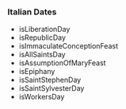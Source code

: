 ### Italian Dates

- isLiberationDay
- isRepublicDay
- isImmaculateConceptionFeast
- isAllSaintsDay
- isAssumptionOfMaryFeast
- isEpiphany
- isSaintStephenDay
- isSaintSylvesterDay
- isWorkersDay
